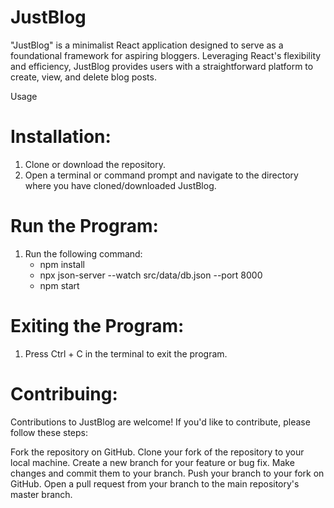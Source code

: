 # JustBlog
"JustBlog" is a minimalist React application designed to serve as a foundational framework for aspiring bloggers. Leveraging React's flexibility and efficiency, JustBlog provides users with a straightforward platform to create, view, and delete blog posts.

Usage

# Installation:
1. Clone or download the repository.
2. Open a terminal or command prompt and navigate to the directory where you have cloned/downloaded JustBlog.

# Run the Program:
1. Run the following command:
   * npm install
   * npx json-server --watch src/data/db.json --port 8000
   * npm start

# Exiting the Program:
1. Press Ctrl + C in the terminal to exit the program.

# Contribuing:
Contributions to JustBlog are welcome! If you'd like to contribute, please follow these steps:

Fork the repository on GitHub.
Clone your fork of the repository to your local machine.
Create a new branch for your feature or bug fix.
Make changes and commit them to your branch.
Push your branch to your fork on GitHub.
Open a pull request from your branch to the main repository's master branch.
